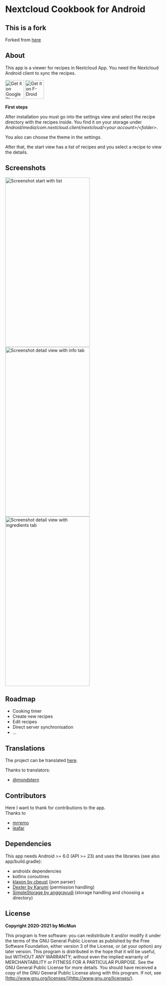 # Nextcloud Cookbook for Android

## This is a fork

Forked from [here](https://codeberg.org/MicMun/nextcloud-cookbook)

## About

This app is a viewer for recipes in Nextcloud App.
You need the Nextcloud Android client to sync the recipes.

[<img src="https://play.google.com/intl/en_us/badges/images/generic/en_badge_web_generic.png"
      alt="Get it on Google Play"
      height="60">](https://play.google.com/store/apps/details?id=de.micmun.android.nextcloudcookbook)
[<img src="https://f-droid.org/badge/get-it-on.png"
      alt="Get it on F-Droid"
      height="60">](https://f-droid.org/en/packages/de.micmun.android.nextcloudcookbook/)

**First steps**

After installation you must go into the settings view and select the recipe directory with the recipes inside.
You find it on your storage under _Android/media/com.nextcloud.client/nextcloud/&lt;your account&gt;/&lt;folder&gt;_.

You also can choose the theme in the settings.

After that, the start view has a list of recipes and you select a recipe to view the details.

## Screenshots

<img src="fastlane/metadata/android/en-US/images/phoneScreenshots/screenshot_start.png" width="270" height="540" alt="Screenshot start with list"/>
<img src="fastlane/metadata/android/en-US/images/phoneScreenshots/screenshot_detail_info.png" width="270" height="540" alt="Screenshot detail view with info tab"/>
<img src="fastlane/metadata/android/en-US/images/phoneScreenshots/screenshot_detail_ingredients.png" width="270" height="540" alt="Screenshot detail view with ingredients tab"/>

## Roadmap

* Cooking timer
* Create new recipes
* Edit recipes
* Direct server synchronisation
* ...

## Translations

The project can be translated [here](https://weblate.bubu1.eu/projects/nextcloud-cookbook-android-app/).

Thanks to translators:

* [@mondstern](https://mastodon.technology/@mondstern)

## Contributors

Here I want to thank for contributions to the app.  
Thanks to

* [mrremo](https://codeberg.org/mrremo)
* [leafar](https://codeberg.org/leafar)

## Dependencies

This app needs Android &gt;= 6.0 (API &gt;= 23) and uses the libraries (see also app/build.gradle):

* androidx dependencies
* kotlinx coroutines
* [klaxon by cbeust](https://github.com/cbeust/klaxon) (json parser)
* [Dexter by Karumi](https://github.com/Karumi/Dexter) (permission handling)
* [SimpleStorage by anggrayudi](https://github.com/anggrayudi/SimpleStorage) (storage handling and choosing a directory)

## License

**Copyright 2020-2021 by MicMun**

This program is free software: you can redistribute it and/or modify it under the terms of the GNU
General Public License as published by the Free Software Foundation, either version 3 of the License, or
(at your option) any later version.
This program is distributed in the hope that it will be useful, but WITHOUT ANY WARRANTY;
without even the implied warranty of MERCHANTABILITY or FITNESS FOR A PARTICULAR PURPOSE.
See the GNU General Public License for more details.
You should have received a copy of the GNU General Public License along with this program. If not, see
[http://www.gnu.org/licenses/](http://www.gnu.org/licenses/).
